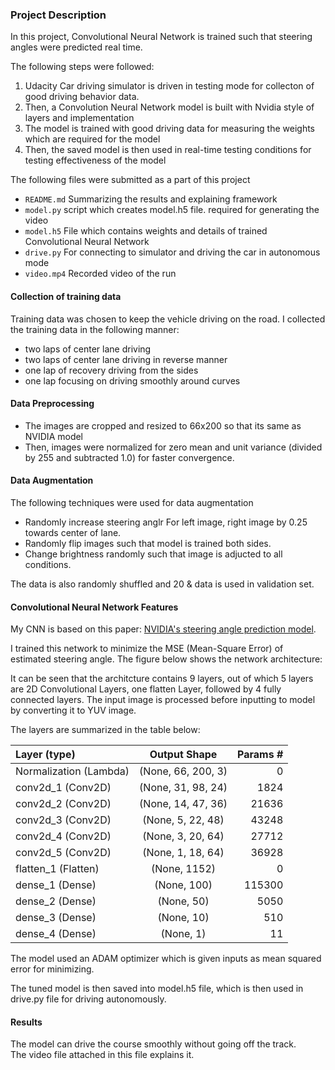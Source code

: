 ### Project Description

In this project, Convolutional Neural Network is trained such that steering angles were predicted real time.

The following steps were followed:

1. Udacity Car driving simulator is driven in testing mode for collecton of good driving behavior data.
2. Then, a Convolution Neural Network model is built with Nvidia style of layers and implementation
3. The model is trained with good driving data for measuring the weights which are required for the model
4. Then, the saved model is then used in real-time testing conditions for testing effectiveness of the model  

The following files were submitted as a part of this project
* `README.md` Summarizing the results and explaining framework
* `model.py` script which creates model.h5 file. required for generating the video
* `model.h5` File which contains weights and details of trained Convolutional Neural Network
* `drive.py` For connecting to simulator and driving the car in autonomous mode
* `video.mp4` Recorded video of the run

#### Collection of training data
Training data was chosen to keep the vehicle driving on the road. I collected the training data in the following manner:
- two laps of center lane driving
- two laps of center lane driving in reverse manner
- one lap of recovery driving from the sides
- one lap focusing on driving smoothly around curves

#### Data Preprocessing
- The images are cropped and resized to 66x200 so that its same as NVIDIA model
- Then, images were normalized for zero mean and unit variance (divided by 255 and subtracted 1.0) for faster convergence.

#### Data Augmentation
The following techniques were used for data augmentation 

- Randomly increase steering anglr For left image, right image by 0.25 towards center of lane.
- Randomly flip images such that model is trained both sides.
- Change brightness randomly such that image is adjucted to all conditions.

The data is also randomly shuffled and 20 & data is used in validation set.

#### Convolutional Neural Network Features

My CNN is based on this paper: [NVIDIA's steering angle prediction model](https://devblogs.nvidia.com/parallelforall/deep-learning-self-driving-cars/).

I trained this network to minimize the MSE (Mean-Square Error) of estimated steering angle. The figure below shows the network architecture: 

It can be seen that the architcture contains 9 layers, out of which 5 layers are 2D Convolutional Layers, one flatten Layer, followed by 4 fully connected layers. The input image is processed before inputting to model by converting it to YUV image.

The layers are summarized in the table below:

|Layer (type)           |          Output Shape     |    Params # |  
|:---|:---:|---:|
| Normalization (Lambda)|      (None, 66, 200, 3)   |   0         |
| conv2d_1 (Conv2D)     |      (None, 31, 98, 24)   |   1824      |
| conv2d_2 (Conv2D)     |      (None, 14, 47, 36)   |   21636     |
| conv2d_3 (Conv2D)     |      (None, 5, 22, 48)    |   43248     |
| conv2d_4 (Conv2D)     |      (None, 3, 20, 64)    |   27712     |
| conv2d_5 (Conv2D)     |      (None, 1, 18, 64)    |   36928     |
| flatten_1 (Flatten)   |      (None, 1152)         |   0         |
| dense_1 (Dense)       |      (None, 100)          |   115300    |
| dense_2 (Dense)       |      (None, 50)           |   5050      |
| dense_3 (Dense)       |      (None, 10)           |   510       |
| dense_4 (Dense)       |      (None, 1)            |   11        |       

The model used an ADAM optimizer which is given inputs as mean squared error for minimizing.

The tuned model is then saved into model.h5 file, which is then used in drive.py file for driving autonomously.

#### Results
The model can drive the course smoothly without going off the track.  
The video file attached in this file explains it. 
